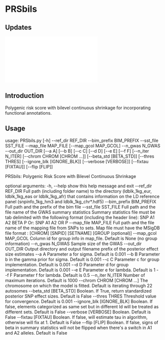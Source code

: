 
# PRSbils  



## Updates  

![Update log](NEWS.md)  

## Introduction  

Polygenic risk score with bilevel continuous shrinkage for incorporating functional annotations.  

## Usage

usage: PRSbils.py [-h] --ref_dir REF_DIR --bim_prefix BIM_PREFIX --sst_file
                  SST_FILE --map_file MAP_FILE [--map_gcol MAP_GCOL] --n_gwas
                  N_GWAS --out_dir OUT_DIR [--a A] [--b B] [--c C] [--d D]
                  [--e E] [--f F] [--n_iter N_ITER]
                  [--chrom CHROM [CHROM ...]] [--beta_std [BETA_STD]]
                  [--thres THRES] [--ignore_blk [IGNORE_BLK]]
                  [--verbose [VERBOSE]] [--fixtau [FIXTAU]] [--flip [FLIP]]

PRSbils: Polygenic Risk Score with Bilevel Continuous Shrinkage

optional arguments:
  -h, --help            show this help message and exit
  --ref_dir REF_DIR     Full path (including folder name) to the directory
                        (ldblk_1kg_eur, ldblk_1kg_eas or ldblk_1kg_afr) that
                        contains information on the LD reference panel
                        (snpinfo_1kg_hm3 and ldblk_1kg_chr*.hdf5)
  --bim_prefix BIM_PREFIX
                        Full path and the prefix of the bim file
  --sst_file SST_FILE   Full path and the file name of the GWAS summary
                        statistics Summary statistics file must be tab
                        delimited with the following format (including the
                        header line): SNP A1 A2 BETA P Or: SNP A1 A2 OR P
  --map_file MAP_FILE   Full path and the file name of the mapping file from
                        SNPs to sets. Map file must have the MSigDB file
                        format : [CHROM] [SNPID] [SETNAME] [GROUP (optional)]
  --map_gcol MAP_GCOL   Column id for group info in map_file. Default is None
                        (no group information)
  --n_gwas N_GWAS       Sample size of the GWAS
  --out_dir OUT_DIR     Output directory and output filename prefix of the
                        posterior effect size estimates
  --a A                 Parameter a for sigma. Default is 0.001
  --b B                 Parameter b in the gamma prior for sigma. Default is
                        0.001
  --c C                 Parameter c for group implementation. Default is 0.001
  --d D                 Parameter d for group implementation. Default is 0.001
  --e E                 Parameter e for lambda. Default is 1
  --f F                 Parameter f for lambda. Default is 0.5
  --n_iter N_ITER       Number of maximum iterations. Default is 1000
  --chrom CHROM [CHROM ...]
                        The chromosome on which the model is fitted. Default
                        is iterating through 22 autosomes
  --beta_std [BETA_STD]
                        Boolean. If True, return standardized posterior SNP
                        effect sizes. Default is False
  --thres THRES         Threshold value for convergence. Default is 0.001
  --ignore_blk [IGNORE_BLK]
                        Boolean. If false, elements categorized as same set
                        but in different ld will be treated as different sets.
                        Default is False
  --verbose [VERBOSE]   Boolean. Default is False
  --fixtau [FIXTAU]     Boolean. If false, will estimate tau in algorithm,
                        otherwise will fix at 1. Default is False
  --flip [FLIP]         Boolean. If false, signs of beta in summary statistics
                        will not be flipped when there's a switch in A1 and A2
                        alleles. Default is False
